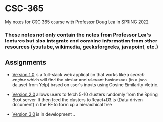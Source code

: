# CSC-365

My notes for CSC 365 course with Professor Doug Lea in SPRING 2022


### These notes not only contain the notes from Professor Lea's lectures but also integrate and combine information from other resources (youtube, wikimedia, geeksforgeeks, javapoint, etc.)


## Assignments

 - [Version 1.0](https://github.com/lgad31vn/CSC-365-fullstack-app) is a full-stack web application that works like a *search engine* which will find the similar and relevant businesses (in a json dataset from Yelp) based on user's inputs using Cosine Similarity Metric. 
  
  - [Version 2.0](https://github.com/lgad31vn/CSC-365-fullstack-app-II) allows users to fetch 5-10 clusters randomly from the Spring Boot server. It then feed the clusters to React+D3.js (Data-driven document) in the FE to form up a hierarchical tree 

  - [Version 3.0](https://github.com/lgad31vn/CSC-365-fullstack-app-III) is in development... 

